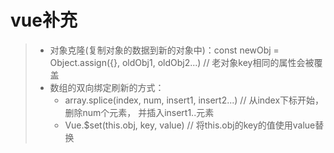 # vue补充
>* 对象克隆(复制对象的数据到新的对象中)：const newObj = Object.assign({}, oldObj1, oldObj2...) // 老对象key相同的属性会被覆盖  
>* 数组的双向绑定刷新的方式：
>   * array.splice(index, num, insert1, insert2...) // 从index下标开始，删除num个元素， 并插入insert1..元素
>   * Vue.$set(this.obj, key, value) // 将this.obj的key的值使用value替换  
